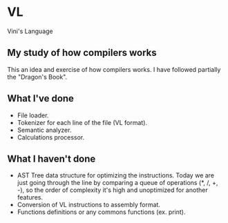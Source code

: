 # VL
Vini's Language

## My study of how compilers works

This an idea and exercise of how compilers works. I have followed partially the "Dragon's Book".

## What I've done

- File loader.
- Tokenizer for each line of the file (VL format).
- Semantic analyzer.
- Calculations processor.

## What I haven't done

- AST Tree data structure for optimizing the instructions. Today we are just going through the line by comparing a queue of operations (*, /, +, -), so the order of complexity it's high and unoptimized for another features.
- Conversion of VL instructions to assembly format.
- Functions definitions or any commons functions (ex. print).
